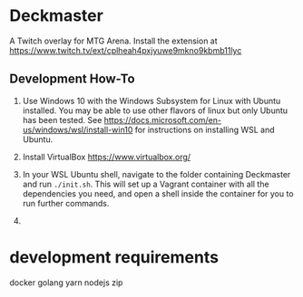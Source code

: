 # Deckmaster

A Twitch overlay for MTG Arena. Install the extension at https://www.twitch.tv/ext/cplheah4pxjyuwe9mkno9kbmb11lyc

## Development How-To

1.  Use Windows 10 with the Windows Subsystem for Linux with Ubuntu installed. You may be able to use other flavors of linux but only Ubuntu has been tested. See https://docs.microsoft.com/en-us/windows/wsl/install-win10 for instructions on installing WSL and Ubuntu.

2.  Install VirtualBox https://www.virtualbox.org/

3.  In your WSL Ubuntu shell, navigate to the folder containing Deckmaster and run `./init.sh`. This will set up a Vagrant container with all the dependencies you need, and open a shell inside the container for you to run further commands.

4.

# development requirements

docker
golang
yarn
nodejs
zip
